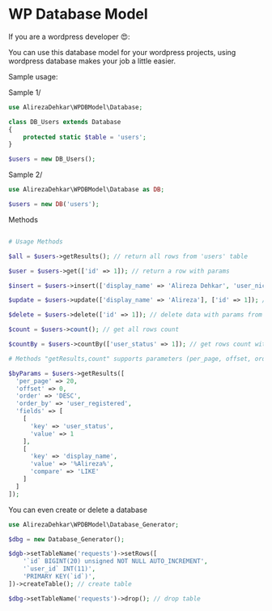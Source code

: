 # WP Database Model

If you are a wordpress developer 😍:

You can use this database model for your wordpress projects, using wordpress database makes your job a little easier.

Sample usage:

Sample 1/

```php
use AlirezaDehkar\WPDBModel\Database;

class DB_Users extends Database
{
    protected static $table = 'users';
}

$users = new DB_Users();
```

Sample 2/

```php
use AlirezaDehkar\WPDBModel\Database as DB;

$users = new DB('users');
```

Methods

```php

# Usage Methods

$all = $users->getResults(); // return all rows from 'users' table

$user = $users->get(['id' => 1]); // return a row with params

$insert = $users->insert(['display_name' => 'Alireza Dehkar', 'user_nicename' => 'admin']); // insert data to 'users' table

$update = $users->update(['display_name' => 'Alireza'], ['id' => 1]); // $data, $where

$delete = $users->delete(['id' => 1]); // delete data with params from 'users' table

$count = $users->count(); // get all rows count

$countBy = $users->countBy(['user_status' => 1]); // get rows count with params

# Methods "getResults,count" supports parameters (per_page, offset, order, order_by, fields)

$byParams = $users->getResults([
  'per_page' => 20,
  'offset' => 0,
  'order' => 'DESC',
  'order_by' => 'user_registered',
  'fields' => [
    [
      'key' => 'user_status',
      'value' => 1
    ],
    [
      'key' => 'display_name',
      'value' => '%Alireza%',
      'compare' => 'LIKE'
    ]
  ]
]);
```


You can even create or delete a database

```php
use AlirezaDehkar\WPDBModel\Database_Generator;

$dbg = new Database_Generator();

$dgb->setTableName('requests')->setRows([
    '`id` BIGINT(20) unsigned NOT NULL AUTO_INCREMENT',
    '`user_id` INT(11)',
    'PRIMARY KEY(`id`)',
])->createTable(); // create table

$dbg->setTableName('requests')->drop(); // drop table
```
